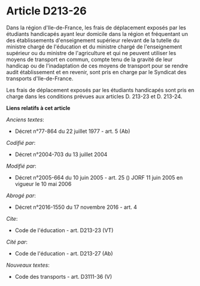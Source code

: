 # Article D213-26

Dans la région d'Ile-de-France, les frais de déplacement exposés par les étudiants handicapés ayant leur domicile dans la
région et fréquentant un des établissements d'enseignement supérieur relevant de la tutelle du ministre chargé de l'éducation
et du ministre chargé de l'enseignement supérieur ou du ministre de l'agriculture et qui ne peuvent utiliser les moyens de
transport en commun, compte tenu de la gravité de leur handicap ou de l'inadaptation de ces moyens de transport pour se
rendre audit établissement et en revenir, sont pris en charge par le Syndicat des transports d'Ile-de-France. 

Les frais de déplacement exposés par les étudiants handicapés sont pris en charge dans les conditions prévues aux articles D.
213-23 et D. 213-24.

**Liens relatifs à cet article**

_Anciens textes_:

  - Décret n°77-864 du 22 juillet 1977 - art. 5 (Ab)

_Codifié par_:

  - Décret n°2004-703 du 13 juillet 2004

_Modifié par_:

  - Décret n°2005-664 du 10 juin 2005 - art. 25 () JORF 11 juin 2005 en vigueur  le 10 mai 2006

_Abrogé par_:

  - Décret n°2016-1550 du 17 novembre 2016 - art. 4

_Cite_:

  - Code de l'éducation - art. D213-23 (VT)

_Cité par_:

  - Code de l'éducation - art. D213-27 (Ab)

_Nouveaux textes_:

  - Code des transports - art. D3111-36 (V)

